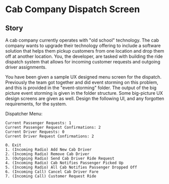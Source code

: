 # Cab Company Dispatch Screen
## Story
A cab company currently operates with "old school" technology. The cab company wants to upgrade their technology offering 
to include a software solution that helps them pickup customers from one location and drop them off at another location.
You, the developer, are tasked with building the ride dispatch system that allows for incoming customer requests and 
outgoing driver assignments.

You have been given a sample UX designed menu screen for the dispatch. Previously the team got together and did event storming
on this problem, and this is provided in the "event-storming" folder. The output of the big picture event storming is given 
in the folder structure. Some big-picture UX design screens are given as well. Design the following UI, and any 
forgotten requirements, for the system.

Dispatcher Menu:
```
Current Passenger Requests: 1
Current Passenger Request Confirmations: 2
Current Driver Requests: 0
Current Driver Request Confirmations: 2
```
```shell
0. Exit
1. (Incoming Radio) Add New Cab Driver
2. (Incoming Radio) Remove Cab Driver
3. (Outgoing Radio) Send Cab Driver Ride Request
4. (Incoming Radio) Cab Notifies Passenger Picked Up
5. (Incoming Radio) All Cab Notifies Passenger Dropped Off
6. (Incoming Call) Cancel Cab Driver Fare
7. (Incoming Call) Customer Request Ride
```